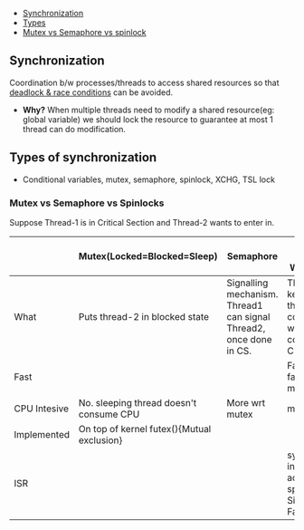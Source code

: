 - [Synchronization](#sy)
- [Types](#ty)
- [Mutex vs Semaphore vs spinlock](#vs)

<a name=sy></a>
## Synchronization
Coordination b/w processes/threads to access shared resources so that [deadlock & race conditions](/Threads_Processes_IPC/Terms) can be avoided.
- **Why?** When multiple threads need to modify a shared resource(eg: global variable) we should lock the resource to guarantee at most 1 thread can do modification.

<a name=ty></a>
## Types of synchronization
- Conditional variables, mutex, semaphore, spinlock, XCHG, TSL lock

<a name=vs></a>
### Mutex vs Semaphore vs Spinlocks
Suppose Thread-1 is in Critical Section and Thread-2 wants to enter in.

|   |Mutex(Locked=Blocked=Sleep) | Semaphore | Spin-lock(Busy Wait){Fastest} |
|---|---|---|---|
|What| Puts thread-2 in blocked state | Signalling mechanism. Thread1 can signal Thread2, once done in CS. | Thread-2 keeps checking the lock continously in while(1). This consumes CPU.|
| Fast | | | Fastest, 3 times faster than mutex|
| CPU Intesive | No. sleeping thread doesn't consume CPU | More wrt mutex | more wrt mutex |
| Implemented | On top of kernel futex(){Mutual exclusion} | | |
| ISR | | | synchronization in ISR is achieved using spinlocks. Since these are Fastest.|

